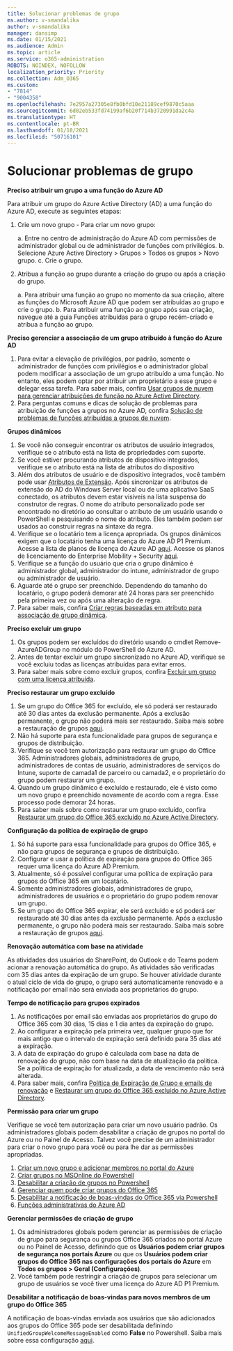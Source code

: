 ```yaml
---
title: Solucionar problemas de grupo
ms.author: v-smandalika
author: v-smandalika
manager: dansimp
ms.date: 01/15/2021
ms.audience: Admin
ms.topic: article
ms.service: o365-administration
ROBOTS: NOINDEX, NOFOLLOW
localization_priority: Priority
ms.collection: Adm_O365
ms.custom:
- "7814"
- "9004358"
ms.openlocfilehash: 7e2957a27305e8fb0bfd10e21189cef9870c5aaa
ms.sourcegitcommit: 6d02eb533fd74199af6b20f714b3720991da2c4a
ms.translationtype: HT
ms.contentlocale: pt-BR
ms.lasthandoff: 01/18/2021
ms.locfileid: "50716101"
---
```

# <a name="troubleshoot-group-issues"></a>Solucionar problemas de grupo

**Preciso atribuir um grupo a uma função do Azure AD**

Para atribuir um grupo do Azure Active Directory (AD) a uma função do Azure AD, execute as seguintes etapas:

1. Crie um novo grupo - Para criar um novo grupo:

    a. Entre no centro de administração do Azure AD com permissões de administrador global ou de administrador de funções com privilégios. 
    b. Selecione Azure Active Directory > Grupos > Todos os grupos > Novo grupo. 
    c. Crie o grupo.

2. Atribua a função ao grupo durante a criação do grupo ou após a criação do grupo.

    a. Para atribuir uma função ao grupo no momento da sua criação, altere as funções do Microsoft Azure AD que podem ser atribuídas ao grupo e crie o grupo.
    b. Para atribuir uma função ao grupo após sua criação, navegue até a guia Funções atribuídas para o grupo recém-criado e atribua a função ao grupo.

**Preciso gerenciar a associação de um grupo atribuído à função do Azure AD**

1. Para evitar a elevação de privilégios, por padrão, somente o administrador de funções com privilégios e o administrador global podem modificar a associação de um grupo atribuído a uma função. No entanto, eles podem optar por atribuir um proprietário a esse grupo e delegar essa tarefa. Para saber mais, confira [Usar grupos de nuvem para gerenciar atribuições de função no Azure Active Directory](https://docs.microsoft.com/azure/active-directory/roles/groups-concept).
2. Para perguntas comuns e dicas de solução de problemas para atribuição de funções a grupos no Azure AD, confira [Solução de problemas de funções atribuídas a grupos de nuvem](https://docs.microsoft.com/azure/active-directory/roles/groups-faq-troubleshooting).

**Grupos dinâmicos**

1. Se você não conseguir encontrar os atributos de usuário integrados, verifique se o atributo está na lista de propriedades com suporte.
2. Se você estiver procurando atributos de dispositivo integrados, verifique se o atributo está na lista de atributos do dispositivo 
3. Além dos atributos de usuário e de dispositivo integrados, você também pode usar [Atributos de Extensão](https://docs.microsoft.com/azure/active-directory/enterprise-users/groups-dynamic-membership#extension-properties-and-custom-extension-properties). Após sincronizar os atributos de extensão do AD do Windows Server local ou de uma aplicativo SaaS conectado, os atributos devem estar visíveis na lista suspensa do construtor de regras. O nome do atributo personalizado pode ser encontrado no diretório ao consultar o atributo de um usuário usando o PowerShell e pesquisando o nome do atributo. Eles também podem ser usados ao construir regras na sintaxe da regra.
4. Verifique se o locatário tem a licença apropriada. Os grupos dinâmicos exigem que o locatário tenha uma licença do Azure AD P1 Premium. Acesse a lista de planos de licença do Azure AD [aqui](https://azure.microsoft.com/pricing/details/active-directory/). Acesse os planos de licenciamento do Enterprise Mobility + Security [aqui](https://www.microsoft.com/microsoft-365/enterprise-mobility-security/compare-plans-and-pricing).
5. Verifique se a função do usuário que cria o grupo dinâmico é administrador global, administrador do intune, administrador de grupo ou administrador de usuário.
6. Aguarde até o grupo ser preenchido. Dependendo do tamanho do locatário, o grupo poderá demorar até 24 horas para ser preenchido pela primeira vez ou após uma alteração de regra.
7. Para saber mais, confira [Criar regras baseadas em atributo para associação de grupo dinâmica](https://docs.microsoft.com/azure/active-directory/enterprise-users/groups-dynamic-membership).

**Preciso excluir um grupo**

1. Os grupos podem ser excluídos do diretório usando o cmdlet Remove-AzureADGroup no módulo do PowerShell do Azure AD.
2. Antes de tentar excluir um grupo sincronizado no Azure AD, verifique se você excluiu todas as licenças atribuídas para evitar erros.
3. Para saber mais sobre como excluir grupos, confira [Excluir um grupo com uma licença atribuída](https://docs.microsoft.com/azure/active-directory/enterprise-users/licensing-group-advanced#deleting-a-group-with-an-assigned-license).

**Preciso restaurar um grupo excluído**

1. Se um grupo do Office 365 for excluído, ele só poderá ser restaurado até 30 dias antes da exclusão permanente. Após a exclusão permanente, o grupo não poderá mais ser restaurado. Saiba mais sobre a restauração de grupos [aqui](https://docs.microsoft.com/azure/active-directory/enterprise-users/groups-restore-deleted).
2. Não há suporte para esta funcionalidade para grupos de segurança e grupos de distribuição.
3. Verifique se você tem autorização para restaurar um grupo do Office 365. Administradores globais, administradores de grupo, administradores de contas de usuário, administradores de serviços do Intune, suporte de camada1 de parceiro ou camada2, e o proprietário do grupo podem restaurar um grupo.
4. Quando um grupo dinâmico é excluído e restaurado, ele é visto como um novo grupo e preenchido novamente de acordo com a regra. Esse processo pode demorar 24 horas.
5. Para saber mais sobre como restaurar um grupo excluído, confira [Restaurar um grupo do Office 365 excluído no Azure Active Directory](https://docs.microsoft.com/azure/active-directory/enterprise-users/groups-restore-deleted).

**Configuração da política de expiração de grupo**

1. Só há suporte para essa funcionalidade para grupos do Office 365, e não para grupos de segurança e grupos de distribuição.
2. Configurar e usar a política de expiração para grupos do Office 365 requer uma licença do Azure AD Premium.
3. Atualmente, só é possível configurar uma política de expiração para grupos do Office 365 em um locatário.
4. Somente administradores globais, administradores de grupo, administradores de usuários e o proprietário do grupo podem renovar um grupo.
5. Se um grupo do Office 365 expirar, ele será excluído e só poderá ser restaurado até 30 dias antes da exclusão permanente. Após a exclusão permanente, o grupo não poderá mais ser restaurado. Saiba mais sobre a restauração de grupos [aqui](https://docs.microsoft.com/azure/active-directory/enterprise-users/groups-restore-deleted).

**Renovação automática com base na atividade**

As atividades dos usuários do SharePoint, do Outlook e do Teams podem acionar a renovação automática do grupo. As atividades são verificadas com 35 dias antes da expiração de um grupo. Se houver atividade durante o atual ciclo de vida do grupo, o grupo será automaticamente renovado e a notificação por email não será enviada aos proprietários do grupo.

**Tempo de notificação para grupos expirados**

1. As notificações por email são enviadas aos proprietários do grupo do Office 365 com 30 dias, 15 dias e 1 dia antes da expiração do grupo.
2. Ao configurar a expiração pela primeira vez, qualquer grupo que for mais antigo que o intervalo de expiração será definido para 35 dias até a expiração.
3. A data de expiração do grupo é calculada com base na data de renovação do grupo, não com base na data de atualização da política. Se a política de expiração for atualizada, a data de vencimento não será alterada.
4. Para saber mais, confira [Política de Expiração de Grupo e emails de renovação](https://docs.microsoft.com/azure/active-directory/enterprise-users/groups-lifecycle) e [Restaurar um grupo do Office 365 excluído no Azure Active Directory](https://docs.microsoft.com/azure/active-directory/enterprise-users/groups-restore-deleted).

**Permissão para criar um grupo**

Verifique se você tem autorização para criar um novo usuário padrão. Os administradores globais podem desabilitar a criação de grupos no portal do Azure ou no Painel de Acesso. Talvez você precise de um administrador para criar o novo grupo para você ou para lhe dar as permissões apropriadas.

1. [Criar um novo grupo e adicionar membros no portal do Azure](https://docs.microsoft.com/azure/active-directory/fundamentals/active-directory-groups-create-azure-portal)
2. [Criar grupos no MSOnline do Powershell](https://docs.microsoft.com/azure/active-directory/enterprise-users/groups-settings-v2-cmdlets#create-groups)
3. [Desabilitar a criação de grupos no Powershell](https://docs.microsoft.com/azure/active-directory/enterprise-users/groups-settings-v2-cmdlets#disable-group-creation-by-your-users) 
4. [Gerenciar quem pode criar grupos do Office 365](https://docs.microsoft.com/microsoft-365/solutions/manage-creation-of-groups) 
5. [Desabilitar a notificação de boas-vindas do Office 365 via Powershell](https://docs.microsoft.com/powershell/module/exchange/set-unifiedgroup)
6. [Funções administrativas do Azure AD](https://docs.microsoft.com/azure/active-directory/roles/permissions-reference)

**Gerenciar permissões de criação de grupo**

1. Os administradores globais podem gerenciar as permissões de criação de grupo para segurança ou grupos Office 365 criados no portal Azure ou no Painel de Acesso, definindo que os **Usuários podem criar grupos de segurança nos portais Azure** ou que os **Usuários podem criar grupos do Office 365 nas configurações dos portais do Azure** em **Todos os grupos > Geral (Configurações)**.
2. Você também pode restringir a criação de grupos para selecionar um grupo de usuários se você tiver uma licença do Azure AD P1 Premium.

**Desabilitar a notificação de boas-vindas para novos membros de um grupo do Office 365**

A notificação de boas-vindas enviada aos usuários que são adicionados aos grupos do Office 365 pode ser desabilitada definindo `UnifiedGroupWelcomeMessageEnabled` como **False** no Powershell. Saiba mais sobre essa configuração [aqui](https://docs.microsoft.com/powershell/module/exchange/set-unifiedgroup).













